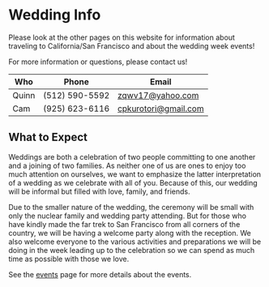 # Wedding Info

Please look at the other pages on this website for information about traveling to California/San Francisco and about the wedding week events!

For more information or questions, please contact us!

| Who   | Phone          | Email                |
| ----- | -------------- | -------------------- |
| Quinn | (512) 590-5592 | <zqwv17@yahoo.com>     |
| Cam   | (925) 623-6116 | <cpkurotori@gmail.com> |


## What to Expect

Weddings are both a celebration of two people committing to one another and a joining of two families. As neither one of us are ones to enjoy too much attention on ourselves, we want to emphasize the latter interpretation of a wedding as we celebrate with all of you. Because of this, our wedding will be informal but filled with love, family, and friends. 

Due to the smaller nature of the wedding, the ceremony will be small with only the nuclear family and wedding party attending. But for those who have kindly made the far trek to San Francisco from all corners of the country, we will be having a welcome party along with the reception. We also welcome everyone to the various activities and preparations we will be doing in the week leading up to the celebration so we can spend as much time as possible with those we love. 

See the [events](./events/index.md) page for more details about the events.
